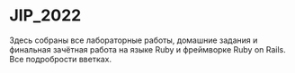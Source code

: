# JIP_2022
Здесь собраны все лабораторные работы, домашние задания и финальная зачётная работа на языке Ruby и фреймворке Ruby on Rails. Все подробрости вветках.
